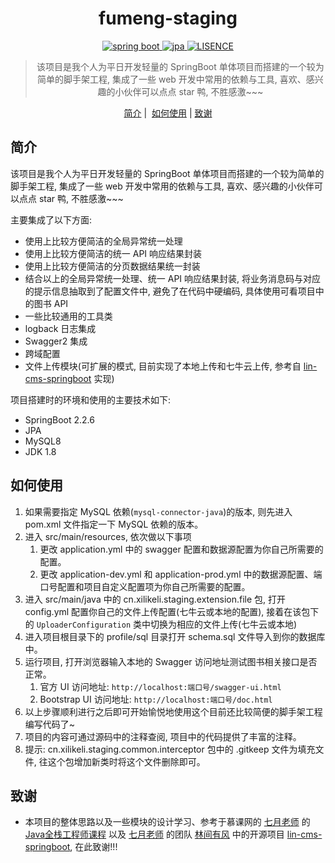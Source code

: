 <h1 align="center">
  fumeng-staging
</h1>

<p align="center">

  <a href="https://spring.io/" rel="nofollow">
  <img src="https://img.shields.io/badge/spring%20boot-2.2.6.RELEASE-green" alt="spring boot" data-canonical-src="https://img.shields.io/badge/spring%20boot-2.2.6.RELEASE-green" style="max-width:100%;">
  </a>
  
  <a href="https://spring.io/" rel="nofollow">
  <img src="https://img.shields.io/badge/jpa-2.2.6-green" alt="jpa" data-canonical-src="https://img.shields.io/badge/jpa-2.2.6-green" style="max-width:100%;">
  </a>
  
  <a href="https://mybatis.plus/" rel="nofollow">
  <img src="https://img.shields.io/badge/license-MIT-lightgrey.svg" alt="LISENCE" data-canonical-src="https://img.shields.io/badge/license-MIT-lightgrey.svg" style="max-width:100%;">
  </a>
  
</p>

<blockquote align="center">
 该项目是我个人为平日开发轻量的 SpringBoot 单体项目而搭建的一个较为简单的脚手架工程, 集成了一些 web 开发中常用的依赖与工具, 喜欢、感兴趣的小伙伴可以点点 star 鸭, 不胜感激~~~
</blockquote>

<p align="center">
  <a href="##简介">简介</a>&nbsp;|&nbsp;
  <a href="##如何使用">如何使用</a> |
  <a href="##致谢">致谢</a>
</p>

## 简介

该项目是我个人为平日开发轻量的 SpringBoot 单体项目而搭建的一个较为简单的脚手架工程, 集成了一些 web 开发中常用的依赖与工具, 喜欢、感兴趣的小伙伴可以点点 star 鸭, 不胜感激~~~

主要集成了以下方面:
- 使用上比较方便简洁的全局异常统一处理
- 使用上比较方便简洁的统一 API 响应结果封装
- 使用上比较方便简洁的分页数据结果统一封装
- 结合以上的全局异常统一处理、统一 API 响应结果封装, 将业务消息码与对应的提示信息抽取到了配置文件中, 避免了在代码中硬编码, 具体使用可看项目中的图书 API
- 一些比较通用的工具类
- logback 日志集成
- Swagger2 集成
- 跨域配置
- 文件上传模块(可扩展的模式, 目前实现了本地上传和七牛云上传, 参考自 [lin-cms-springboot](https://github.com/TaleLin/lin-cms-spring-boot) 实现)

项目搭建时的环境和使用的主要技术如下:
- SpringBoot 2.2.6
- JPA
- MySQL8
- JDK 1.8

## 如何使用

1. 如果需要指定 MySQL 依赖(`mysql-connector-java`)的版本, 则先进入 pom.xml 文件指定一下 MySQL 依赖的版本。
2. 进入 src/main/resources, 依次做以下事项
    1. 更改 application.yml 中的 swagger 配置和数据源配置为你自己所需要的配置。
    2. 更改 application-dev.yml 和 application-prod.yml 中的数据源配置、端口号配置和项目自定义配置项为你自己所需要的配置。
3. 进入 src/main/java 中的 cn.xilikeli.staging.extension.file 包, 打开 config.yml 配置你自己的文件上传配置(七牛云或本地的配置), 接着在该包下的 `UploaderConfiguration` 类中切换为相应的文件上传(七牛云或本地)
4. 进入项目根目录下的 profile/sql 目录打开 schema.sql 文件导入到你的数据库中。
5. 运行项目, 打开浏览器输入本地的 Swagger 访问地址测试图书相关接口是否正常。
    1. 官方 UI 访问地址: `http://localhost:端口号/swagger-ui.html`
    2. Bootstrap UI 访问地址: `http://localhost:端口号/doc.html`
6. 以上步骤顺利进行之后即可开始愉悦地使用这个目前还比较简便的脚手架工程编写代码了~
7. 项目的内容可通过源码中的注释查阅, 项目中的代码提供了丰富的注释。
8. 提示: cn.xilikeli.staging.common.interceptor 包中的 .gitkeep 文件为填充文件, 往这个包增加新类时将这个文件删除即可。 

## 致谢

- 本项目的整体思路以及一些模块的设计学习、参考于慕课网的 [七月老师](https://www.imooc.com/t/4294850) 的 [Java全栈工程师课程](https://class.imooc.com/sale/javafullstack) 以及 [七月老师](https://www.imooc.com/t/4294850) 的团队 [林间有风](https://github.com/TaleLin) 中的开源项目 [lin-cms-springboot](https://github.com/TaleLin/lin-cms-spring-boot), 在此致谢!!!
